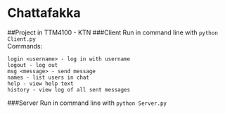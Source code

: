# Chattafakka
##Project in TTM4100 - KTN
###Client
Run in command line with ```python Client.py  ```  
Commands:
```
login <username> - log in with username
logout - log out  
msg <message> - send message  
names - list users in chat  
help - view help text  
history - view log of all sent messages  
```
###Server
Run in command line with ```python Server.py```
